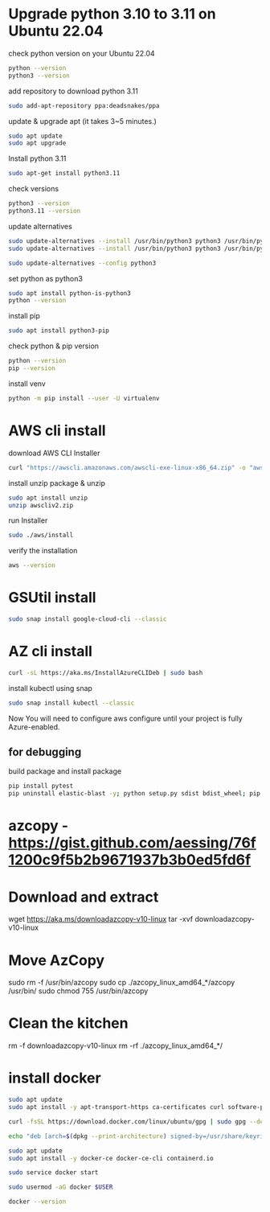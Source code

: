 # Upgrade python 3.10 to 3.11 on Ubuntu 22.04

check python version on your Ubuntu 22.04
```bash
python --version
python3 --version
```

add repository to download python 3.11
```bash
sudo add-apt-repository ppa:deadsnakes/ppa
```

update & upgrade apt (it takes 3~5 minutes.)
```bash
sudo apt update
sudo apt upgrade
```

Install python 3.11
```bash
sudo apt-get install python3.11
```

check versions
```bash
python3 --version
python3.11 --version
```

update alternatives
```bash
sudo update-alternatives --install /usr/bin/python3 python3 /usr/bin/python3.10 1
sudo update-alternatives --install /usr/bin/python3 python3 /usr/bin/python3.11 2

sudo update-alternatives --config python3
```

set python as python3
```bash
sudo apt install python-is-python3
python --version
```

install pip
```bash
sudo apt install python3-pip
```

check python & pip version
```bash
python --version
pip --version
```

install venv
```bash
python -m pip install --user -U virtualenv
```

# AWS cli install

download AWS CLI Installer
```bash
curl "https://awscli.amazonaws.com/awscli-exe-linux-x86_64.zip" -o "awscliv2.zip"
```

install unzip package & unzip
```bash
sudo apt install unzip
unzip awscliv2.zip
```

run Installer
```bash
sudo ./aws/install
```

verify the installation
```bash
aws --version
```

# GSUtil install
```bash
sudo snap install google-cloud-cli --classic
```

# AZ cli install
```bash
curl -sL https://aka.ms/InstallAzureCLIDeb | sudo bash
```

install kubectl using snap
```bash
sudo snap install kubectl --classic
```

Now You will need to configure aws configure until your project is fully Azure-enabled.


## for debugging

build package and install package
```bash
pip install pytest
pip uninstall elastic-blast -y; python setup.py sdist bdist_wheel; pip install dist/elastic_blast-0.0-py3-none-any.whl;
```


# azcopy - https://gist.github.com/aessing/76f1200c9f5b2b9671937b3b0ed5fd6f

# Download and extract
wget https://aka.ms/downloadazcopy-v10-linux
tar -xvf downloadazcopy-v10-linux

# Move AzCopy
sudo rm -f /usr/bin/azcopy
sudo cp ./azcopy_linux_amd64_*/azcopy /usr/bin/
sudo chmod 755 /usr/bin/azcopy

# Clean the kitchen
rm -f downloadazcopy-v10-linux
rm -rf ./azcopy_linux_amd64_*/

# install docker
```bash
sudo apt update
sudo apt install -y apt-transport-https ca-certificates curl software-properties-common

curl -fsSL https://download.docker.com/linux/ubuntu/gpg | sudo gpg --dearmor -o /usr/share/keyrings/docker-archive-keyring.gpg

echo "deb [arch=$(dpkg --print-architecture) signed-by=/usr/share/keyrings/docker-archive-keyring.gpg] https://download.docker.com/linux/ubuntu $(lsb_release -cs) stable" | sudo tee /etc/apt/sources.list.d/docker.list > /dev/null

sudo apt update
sudo apt install -y docker-ce docker-ce-cli containerd.io

sudo service docker start

sudo usermod -aG docker $USER

docker --version

```
